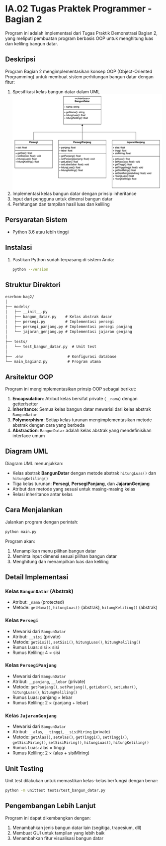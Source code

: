 # IA.02 Tugas Praktek Programmer - Bagian 2

Program ini adalah implementasi dari Tugas Praktik Demonstrasi Bagian 2, yang meliputi pembuatan program berbasis OOP untuk menghitung luas dan keliling bangun datar.

## Deskripsi

Program Bagian 2 mengimplementasikan konsep OOP (Object-Oriented Programming) untuk membuat sistem perhitungan bangun datar dengan fitur:

1. Spesifikasi kelas bangun datar dalam UML
   ![img.png](img.png)
2. Implementasi kelas bangun datar dengan prinsip inheritance
3. Input dari pengguna untuk dimensi bangun datar
4. Perhitungan dan tampilan hasil luas dan keliling

## Persyaratan Sistem

- Python 3.6 atau lebih tinggi

## Instalasi

1. Pastikan Python sudah terpasang di sistem Anda:
   ```bash
   python --version
   ```

## Struktur Direktori

```
eserkom-bag2/
│
├── models/
│   ├── __init__.py
│   ├── bangun_datar.py    # Kelas abstrak dasar
│   ├── persegi.py         # Implementasi persegi
│   ├── persegi_panjang.py # Implementasi persegi panjang
│   └── jajaran_genjang.py # Implementasi jajaran genjang
│
├── tests/
│   └── test_bangun_datar.py  # Unit test
│
├── .env                    # Konfigurasi database
└── main_bagian2.py         # Program utama
```

## Arsitektur OOP

Program ini mengimplementasikan prinsip OOP sebagai berikut:

1. **Encapsulation**: Atribut kelas bersifat private (`__nama`) dengan getter/setter
2. **Inheritance**: Semua kelas bangun datar mewarisi dari kelas abstrak `BangunDatar`
3. **Polymorphism**: Setiap kelas turunan mengimplementasikan metode abstrak dengan cara yang berbeda
4. **Abstraction**: `BangunDatar` adalah kelas abstrak yang mendefinisikan interface umum

## Diagram UML

Diagram UML menunjukkan:
- Kelas abstrak **BangunDatar** dengan metode abstrak `hitungLuas()` dan `hitungKeliling()`
- Tiga kelas turunan: **Persegi**, **PersegiPanjang**, dan **JajaranGenjang**
- Atribut dan metode yang sesuai untuk masing-masing kelas
- Relasi inheritance antar kelas

## Cara Menjalankan

Jalankan program dengan perintah:
```bash
python main.py
```

Program akan:
1. Menampilkan menu pilihan bangun datar
2. Meminta input dimensi sesuai pilihan bangun datar
3. Menghitung dan menampilkan luas dan keliling

## Detail Implementasi

### Kelas `BangunDatar` (Abstrak)
- Atribut: `_nama` (protected)
- Metode: `getNama()`, `hitungLuas()` (abstrak), `hitungKeliling()` (abstrak)

### Kelas `Persegi`
- Mewarisi dari `BangunDatar`
- Atribut: `__sisi` (private)
- Metode: `getSisi()`, `setSisi()`, `hitungLuas()`, `hitungKeliling()`
- Rumus Luas: sisi × sisi
- Rumus Keliling: 4 × sisi

### Kelas `PersegiPanjang`
- Mewarisi dari `BangunDatar`
- Atribut: `__panjang`, `__lebar` (private)
- Metode: `getPanjang()`, `setPanjang()`, `getLebar()`, `setLebar()`, `hitungLuas()`, `hitungKeliling()`
- Rumus Luas: panjang × lebar
- Rumus Keliling: 2 × (panjang + lebar)

### Kelas `JajaranGenjang`
- Mewarisi dari `BangunDatar`
- Atribut: `__alas`, `__tinggi`, `__sisiMiring` (private)
- Metode: `getAlas()`, `setAlas()`, `getTinggi()`, `setTinggi()`, `getSisiMiring()`, `setSisiMiring()`, `hitungLuas()`, `hitungKeliling()`
- Rumus Luas: alas × tinggi
- Rumus Keliling: 2 × (alas + sisiMiring)

## Unit Testing

Unit test dilakukan untuk memastikan kelas-kelas berfungsi dengan benar:
```bash
python -m unittest tests/test_bangun_datar.py
```

## Pengembangan Lebih Lanjut

Program ini dapat dikembangkan dengan:
1. Menambahkan jenis bangun datar lain (segitiga, trapesium, dll)
2. Membuat GUI untuk tampilan yang lebih baik
3. Menambahkan fitur visualisasi bangun datar